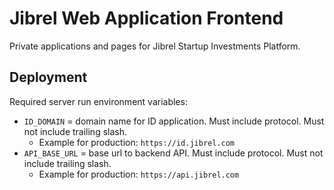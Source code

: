 # Jibrel Web Application Frontend

Private applications and pages for Jibrel Startup Investments Platform.

## Deployment

Required server run environment variables:

- `ID_DOMAIN` = domain name for ID application. Must include protocol. Must not include trailing slash.
    - Example for production: `https://id.jibrel.com`
- `API_BASE_URL` = base url to backend API. Must include protocol. Must not include trailing slash.
    - Example for production: `https://api.jibrel.com`

